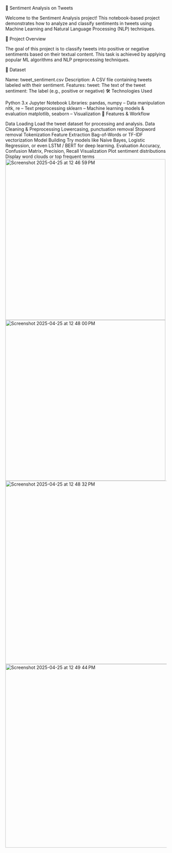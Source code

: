 🧠 Sentiment Analysis on Tweets

Welcome to the Sentiment Analysis project! This notebook-based project demonstrates how to analyze and classify sentiments in tweets using Machine Learning and Natural Language Processing (NLP) techniques.

📌 Project Overview

The goal of this project is to classify tweets into positive or negative sentiments based on their textual content. This task is achieved by applying popular ML algorithms and NLP preprocessing techniques.

📂 Dataset

Name: tweet_sentiment.csv
Description: A CSV file containing tweets labeled with their sentiment.
Features:
tweet: The text of the tweet
sentiment: The label (e.g., positive or negative)
🛠️ Technologies Used

Python 3.x
Jupyter Notebook
Libraries:
pandas, numpy – Data manipulation
nltk, re – Text preprocessing
sklearn – Machine learning models & evaluation
matplotlib, seaborn – Visualization
🚀 Features & Workflow

Data Loading
Load the tweet dataset for processing and analysis.
Data Cleaning & Preprocessing
Lowercasing, punctuation removal
Stopword removal
Tokenization
Feature Extraction
Bag-of-Words or TF-IDF vectorization
Model Building
Try models like Naive Bayes, Logistic Regression, or even LSTM / BERT for deep learning.
Evaluation
Accuracy, Confusion Matrix, Precision, Recall
Visualization
Plot sentiment distributions
Display word clouds or top frequent terms
<img width="500" alt="Screenshot 2025-04-25 at 12 46 59 PM" src="https://github.com/user-attachments/assets/b17bcaa6-0ce8-4e0f-bbcc-74f2ed42aef5" />
<img width="500" alt="Screenshot 2025-04-25 at 12 48 00 PM" src="https://github.com/user-attachments/assets/27b0beb4-602b-4297-b669-7419ae60edc3" />
<img width="570" alt="Screenshot 2025-04-25 at 12 48 32 PM" src="https://github.com/user-attachments/assets/bfccd647-00cc-4630-ac47-6dc44a5e3be9" />
<img width="571" alt="Screenshot 2025-04-25 at 12 49 44 PM" src="https://github.com/user-attachments/assets/ba8d96ab-5881-4bec-be3f-470d02770d86" />



